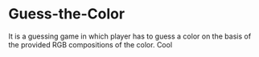 # Guess-the-Color
It is a guessing game in which player has to guess a color on the basis of the provided RGB compositions of the color.
Cool
